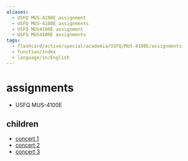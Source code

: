 ```yaml
---
aliases:
  - USFQ MUS-4100E assignment
  - USFQ MUS-4100E assignments
  - USFQ MUS4100E assignment
  - USFQ MUS4100E assignments
tags:
  - flashcard/active/special/academia/USFQ/MUS-4100E/assignments
  - function/index
  - language/in/English
---
```


# assignments

- USFQ MUS-4100E

## children

- [concert 1](concert%201/index.md)
- [concert 2](concert%202/index.md)
- [concert 3](concert%203/index.md)
